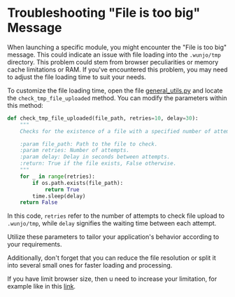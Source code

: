 # Troubleshooting "File is too big" Message

When launching a specific module, you might encounter the "File is too big" message. This could indicate an issue with file loading into the `.wunjo/tmp` directory. This problem could stem from browser peculiarities or memory cache limitations or RAM. If you've encountered this problem, you may need to adjust the file loading time to suit your needs.

To customize the file loading time, open the file [general_utils.py](https://github.com/wladradchenko/wunjo.wladradchenko.ru/blob/main/portable/src/backend/general_utils.py) and locate the `check_tmp_file_uploaded` method. You can modify the parameters within this method:

```python
def check_tmp_file_uploaded(file_path, retries=10, delay=30):
    """
    Checks for the existence of a file with a specified number of attempts and a delay between attempts.

    :param file_path: Path to the file to check.
    :param retries: Number of attempts.
    :param delay: Delay in seconds between attempts.
    :return: True if the file exists, False otherwise.
    """
    for _ in range(retries):
        if os.path.exists(file_path):
            return True
        time.sleep(delay)
    return False
```

In this code, `retries` refer to the number of attempts to check file upload to `.wunjo/tmp`, while `delay` signifies the waiting time between each attempt.

Utilize these parameters to tailor your application's behavior according to your requirements.

Additionally, don't forget that you can reduce the file resolution or split it into several small ones for faster loading and processing.

If you have limit browser size, then u need to increase your limitation, for example like in this [link](https://learn.microsoft.com/en-us/answers/questions/946210/413-request-entity-too-large).